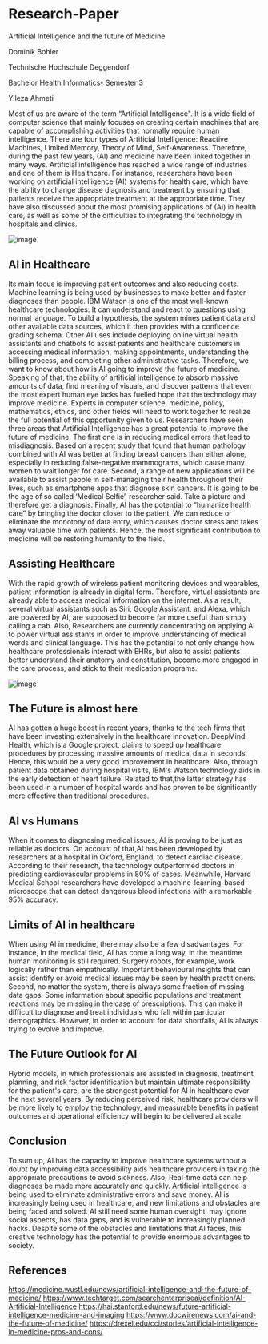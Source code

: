 # Research-Paper
Artificial Intelligence and the future of Medicine

Dominik Bohler

Technische Hochschule Deggendorf

Bachelor Health Informatics- Semester 3

Ylleza Ahmeti



Most of us are aware of the term “Artificial Intelligence". It is a wide field of computer science that mainly focuses on creating certain machines that are capable of accomplishing activities that normally require human intelligence. There are four types of Artificial Intelligence: Reactive Machines, Limited Memory, Theory of Mind, Self-Awareness. Therefore, during the past few years, (AI) and medicine have been linked together in many ways. Artificial intelligence has reached a wide range of industries and one of them is Healthcare. For instance, researchers have been working on artificial intelligence (AI) systems for health care, which have the ability to change disease diagnosis and treatment by ensuring that patients receive the appropriate treatment at the appropriate time. They have also discussed about the most promising applications of (AI) in health care, as well as some of the difficulties to integrating the technology in hospitals and clinics. 

![image](https://user-images.githubusercontent.com/98918164/152236290-7a24dd68-12a1-409a-a90c-8ae83508fc0a.png)


## **AI in Healthcare**

Its main focus is improving patient outcomes and also reducing costs. Machine learning is being used by businesses to make better and faster diagnoses than people. IBM Watson is one of the most well-known healthcare technologies. It can understand and react to questions using normal language. To build a hypothesis, the system mines patient data and other available data sources, which it then provides with a confidence grading schema. Other AI uses include deploying online virtual health assistants and chatbots to assist patients and healthcare customers in accessing medical information, making appointments, understanding the billing process, and completing other administrative tasks. Therefore, we want to know about how is AI going to improve the future of medicine. Speaking of that, the ability of artificial intelligence to absorb massive amounts of data, find meaning of visuals, and discover patterns that even the most expert human eye lacks has fuelled hope that the technology may improve medicine. Experts in computer science, medicine, policy, mathematics, ethics, and other fields will need to work together to realize the full potential of this opportunity given to us. Researchers have seen three areas that Artificial Intelligence has a great potential to improve the future of medicine. The first one is in reducing medical errors that lead to misdiagnosis. Based on a recent study that found that human pathology combined with AI was better at finding breast cancers than either alone, especially in reducing false-negative mammograms, which cause many women to wait longer for care. Second, a range of new applications will be available to assist people in self-managing their health throughout their lives, such as smartphone apps that diagnose skin cancers. It is going to be the age of so called ‘Medical Selfie’, researcher said. Take a picture and therefore get a diagnosis. Finally, AI has the potential to “humanize health care” by bringing the doctor closer to the patient. We can reduce or eliminate the monotony of data entry, which causes doctor stress and takes away valuable time with patients. Hence, the most significant contribution to medicine will be restoring humanity to the field. 

## **Assisting Healthcare** 

With the rapid growth of wireless patient monitoring devices and wearables, patient information is already in digital form. Therefore, virtual assistants are already able to access medical information on the internet. As a result, several virtual assistants such as Siri, Google Assistant, and Alexa, which are powered by AI, are supposed to become far more useful than simply calling a cab. Also, Researchers are currently concentrating on applying AI to power virtual assistants in order to improve understanding of medical words and clinical language. This has the potential to not only change how healthcare professionals interact with EHRs, but also to assist patients better understand their anatomy and constitution, become more engaged in the care process, and stick to their medication programs.

![image](https://user-images.githubusercontent.com/98918164/152236472-36934feb-efc1-48e0-8f82-528c85e53ec8.png)


## **The Future is almost here**
AI has gotten a huge boost in recent years, thanks to the tech firms that have been investing extensively in the healthcare innovation. DeepMind Health, which is a Google project, claims to speed up healthcare procedures by processing massive amounts of medical data in seconds. Hence, this would be a very good improvement in healthcare. Also, through patient data obtained during hospital visits, IBM's Watson technology aids in the early detection of heart failure. Related to that,the latter strategy has been used in a number of hospital wards and has proven to be significantly more effective than traditional procedures.

## **AI vs Humans**
When it comes to diagnosing medical issues, AI is proving to be just as reliable as doctors. On account of that,AI has been developed by researchers at a hospital in Oxford, England, to detect cardiac disease. According to their research, the technology outperformed doctors in predicting cardiovascular problems in 80% of cases. Meanwhile, Harvard Medical School researchers have developed a machine-learning-based microscope that can detect dangerous blood infections with a remarkable 95% accuracy.

## **Limits of AI in healthcare**
When using AI in medicine, there may also be a few disadvantages. For instance, in the medical field, AI has come a long way, in the meantime human monitoring is still required. Surgery robots, for example, work logically rather than empathically. Important behavioural insights that can assist identify or avoid medical issues may be seen by health practitioners. Second, no matter the system, there is always some fraction of missing data gaps. Some information about specific populations and treatment reactions may be missing in the case of prescriptions. This can make it difficult to diagnose and treat individuals who fall within particular demographics. However, in order to account for data shortfalls, AI is always trying to evolve and improve.

## **The Future Outlook for AI**
Hybrid models, in which professionals are assisted in diagnosis, treatment planning, and risk factor identification but maintain ultimate responsibility for the patient's care, are the strongest potential for AI in healthcare over the next several years. By reducing perceived risk, healthcare providers will be more likely to employ the technology, and measurable benefits in patient outcomes and operational efficiency will begin to be delivered at scale.

## **Conclusion**
To sum up, AI has the capacity to improve healthcare systems without a doubt by improving data accessibility aids healthcare providers in taking the appropriate precautions to avoid sickness. Also, Real-time data can help diagnoses be made more accurately and quickly. Artificial intelligence is being used to eliminate administrative errors and save money. AI is increasingly being used in healthcare, and new limitations and obstacles are being faced and solved. AI still need some human oversight, may ignore social aspects, has data gaps, and is vulnerable to increasingly planned hacks. Despite some of the obstacles and limitations that AI faces, this creative technology has the potential to provide enormous advantages to society.



## **References**
https://medicine.wustl.edu/news/artificial-intelligence-and-the-future-of-medicine/
https://www.techtarget.com/searchenterpriseai/definition/AI-Artificial-Intelligence
https://hai.stanford.edu/news/future-artificial-intelligence-medicine-and-imaging 
https://www.docwirenews.com/ai-and-the-future-of-medicine/
https://drexel.edu/cci/stories/artificial-intelligence-in-medicine-pros-and-cons/
